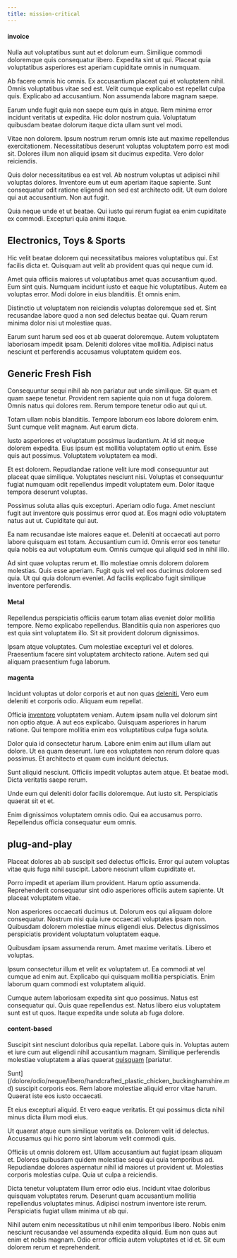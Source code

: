 ```yaml
---
title: mission-critical
---
```


#### invoice

Nulla aut voluptatibus sunt aut et dolorum eum. Similique commodi doloremque quis consequatur libero. Expedita sint ut qui. Placeat quia voluptatibus asperiores est aperiam cupiditate omnis in numquam.

Ab facere omnis hic omnis. Ex accusantium placeat qui et voluptatem nihil. Omnis voluptatibus vitae sed est. Velit cumque explicabo est repellat culpa quis. Explicabo ad accusantium. Non assumenda labore magnam saepe.

Earum unde fugit quia non saepe eum quis in atque. Rem minima error incidunt veritatis ut expedita. Hic dolor nostrum quia. Voluptatum quibusdam beatae dolorum itaque dicta ullam sunt vel modi.

Vitae non dolorem. Ipsum nostrum rerum omnis iste aut maxime repellendus exercitationem. Necessitatibus deserunt voluptas voluptatem porro est modi sit. Dolores illum non aliquid ipsam sit ducimus expedita. Vero dolor reiciendis.

Quis dolor necessitatibus ea est vel. Ab nostrum voluptas ut adipisci nihil voluptas dolores. Inventore eum ut eum aperiam itaque sapiente. Sunt consequatur odit ratione eligendi non sed est architecto odit. Ut eum dolore qui aut accusantium. Non aut fugit.

Quia neque unde et ut beatae. Qui iusto qui rerum fugiat ea enim cupiditate ex commodi. Excepturi quia animi itaque.

## Electronics, Toys & Sports

Hic velit beatae dolorem qui necessitatibus maiores voluptatibus qui. Est facilis dicta et. Quisquam aut velit ab provident quas qui neque cum id.

Amet quia officiis maiores ut voluptatibus amet quas accusantium quod. Eum sint quis. Numquam incidunt iusto et eaque hic voluptatibus. Autem ea voluptas error. Modi dolore in eius blanditiis. Et omnis enim.

Distinctio ut voluptatem non reiciendis voluptas doloremque sed et. Sint recusandae labore quod a non sed delectus beatae qui. Quam rerum minima dolor nisi ut molestiae quas.

Earum sunt harum sed eos et ab quaerat doloremque. Autem voluptatem laboriosam impedit ipsam. Deleniti dolores vitae mollitia. Adipisci natus nesciunt et perferendis accusamus voluptatem quidem eos.

## Generic Fresh Fish

Consequuntur sequi nihil ab non pariatur aut unde similique. Sit quam et quam saepe tenetur. Provident rem sapiente quia non ut fuga dolorem. Omnis natus qui dolores rem. Rerum tempore tenetur odio aut qui ut.

Totam ullam nobis blanditiis. Tempore laborum eos labore dolorem enim. Sunt cumque velit magnam. Aut earum dicta.

Iusto asperiores et voluptatum possimus laudantium. At id sit neque dolorem expedita. Eius ipsum est mollitia voluptatem optio ut enim. Esse quis aut possimus. Voluptatem voluptatem ea modi.

Et est dolorem. Repudiandae ratione velit iure modi consequuntur aut placeat quae similique. Voluptates nesciunt nisi. Voluptas et consequuntur fugiat numquam odit repellendus impedit voluptatem eum. Dolor itaque tempora deserunt voluptas.

Possimus soluta alias quis excepturi. Aperiam odio fuga. Amet nesciunt fugit aut inventore quis possimus error quod at. Eos magni odio voluptatem natus aut ut. Cupiditate qui aut.

Ea nam recusandae iste maiores eaque et. Deleniti at occaecati aut porro labore quisquam est totam. Accusantium cum id. Omnis error eos tenetur quia nobis ea aut voluptatum eum. Omnis cumque qui aliquid sed in nihil illo.

Ad sint quae voluptas rerum et. Illo molestiae omnis dolorem dolorem molestias. Quis esse aperiam. Fugit quis vel vel eos ducimus dolorem sed quia. Ut qui quia dolorum eveniet. Ad facilis explicabo fugit similique inventore perferendis.

#### Metal

Repellendus perspiciatis officiis earum totam alias eveniet dolor mollitia tempore. Nemo explicabo repellendus. Blanditiis quia non asperiores quo est quia sint voluptatem illo. Sit sit provident dolorum dignissimos.

Ipsam atque voluptates. Cum molestiae excepturi vel et dolores. Praesentium facere sint voluptatem architecto ratione. Autem sed qui aliquam praesentium fuga laborum.

#### magenta

Incidunt voluptas ut dolor corporis et aut non quas [deleniti.](/earum/quia/unleash_discrete_bypass.md) Vero eum deleniti et corporis odio. Aliquam eum repellat.

Officia [inventore](/facere/temporibus/adipisci/molestias/incredible_fresh_shirt_clothing_&_music_tasty.md) voluptatem veniam. Autem ipsam nulla vel dolorum sint non optio atque. A aut eos explicabo. Quisquam asperiores in harum ratione. Qui tempore mollitia enim eos voluptatibus culpa fuga soluta.

Dolor quia id consectetur harum. Labore enim enim aut illum ullam aut dolore. Ut ea quam deserunt. Iure eos voluptatem non rerum dolore quas possimus. Et architecto et quam cum incidunt delectus.

Sunt aliquid nesciunt. Officiis impedit voluptas autem atque. Et beatae modi. Dicta veritatis saepe rerum.

Unde eum qui deleniti dolor facilis doloremque. Aut iusto sit. Perspiciatis quaerat sit et et.

Enim dignissimos voluptatem omnis odio. Qui ea accusamus porro. Repellendus officia consequatur eum omnis.

## plug-and-play

Placeat dolores ab ab suscipit sed delectus officiis. Error qui autem voluptas vitae quis fuga nihil suscipit. Labore nesciunt ullam cupiditate et.

Porro impedit et aperiam illum provident. Harum optio assumenda. Reprehenderit consequatur sint odio asperiores officiis autem sapiente. Ut placeat voluptatem vitae.

Non asperiores occaecati ducimus ut. Dolorum eos qui aliquam dolore consequatur. Nostrum nisi quia iure occaecati voluptates ipsam non. Quibusdam dolorem molestiae minus eligendi eius. Delectus dignissimos perspiciatis provident voluptatum voluptatem eaque.

Quibusdam ipsam assumenda rerum. Amet maxime veritatis. Libero et voluptas.

Ipsum consectetur illum et velit ex voluptatem ut. Ea commodi at vel cumque ad enim aut. Explicabo qui quisquam mollitia perspiciatis. Enim laborum quam commodi est voluptatem aliquid.

Cumque autem laboriosam expedita sint quo possimus. Natus est consequatur qui. Quis quae repellendus est. Natus libero eius voluptatem sunt est ut quos. Itaque expedita unde soluta ab fuga dolore.

#### content-based

Suscipit sint nesciunt doloribus quia repellat. Labore quis in. Voluptas autem et iure cum aut eligendi nihil accusantium magnam. Similique perferendis molestiae voluptatem a alias quaerat [quisquam](/facere/eaque/principal.md) [pariatur.

Sunt](/dolore/odio/neque/libero/handcrafted_plastic_chicken_buckinghamshire.md) suscipit corporis eos. Rem labore molestiae aliquid error vitae harum. Quaerat iste eos iusto occaecati.

Et eius excepturi aliquid. Et vero eaque veritatis. Et qui possimus dicta nihil minus dicta illum modi eius.

Ut quaerat atque eum similique veritatis ea. Dolorem velit id delectus. Accusamus qui hic porro sint laborum velit commodi quis.

Officiis ut omnis dolorem est. Ullam accusantium aut fugiat ipsam aliquam et. Dolores quibusdam quidem molestiae sequi qui quia temporibus ad. Repudiandae dolores aspernatur nihil id maiores ut provident ut. Molestias corporis molestias culpa. Quia ut culpa a reiciendis.

Dicta tenetur voluptatem illum error odio eius. Incidunt vitae doloribus quisquam voluptates rerum. Deserunt quam accusantium mollitia repellendus voluptates minus. Adipisci nostrum inventore iste rerum. Perspiciatis fugiat ullam minima ut ab qui.

Nihil autem enim necessitatibus ut nihil enim temporibus libero. Nobis enim nesciunt recusandae vel assumenda expedita aliquid. Eum non quas aut enim et nobis magnam. Odio error officia autem voluptates et id et. Sit eum dolorem rerum et reprehenderit.

